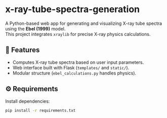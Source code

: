 # x-ray-tube-spectra-generation

A Python-based web app for generating and visualizing X-ray tube spectra using the **Ebel (1999)** model.  
This project integrates `xraylib` for precise X-ray physics calculations.

## 🧩 Features
- Computes X-ray tube spectra based on user input parameters.
- Web interface built with Flask (`templates/` and `static/`).
- Modular structure (`ebel_calculations.py` handles physics).

## ⚙️ Requirements
Install dependencies:
```bash
pip install -r requirements.txt